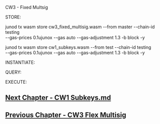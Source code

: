 CW3 - Fixed Multsig




STORE:

junod tx wasm store cw3_fixed_multisig.wasm --from master --chain-id testing \
  --gas-prices 0.1ujunox --gas auto --gas-adjustment 1.3 -b block -y
  
junod tx wasm store cw1_subkeys.wasm  --from test --chain-id testing \
  --gas-prices 0.1ujunox --gas auto --gas-adjustment 1.3 -b block -y




INSTANTIATE:

QUERY:

EXECUTE:






## [Next Chapter - CW1 Subkeys.md](06-cw1-subkeys.md)


## [Previous Chapter - CW3 Flex Multisig](08-cw3-flex-multisig.md)
